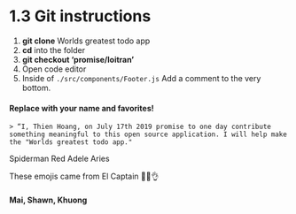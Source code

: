 # 1.3 Git instructions

1. **git clone** Worlds greatest todo app
2. **cd** into the folder
3. **git checkout ‘promise/loitran’**
4. Open code editor
5. Inside of `./src/components/Footer.js` Add a comment to the very bottom.

#### Replace with your name and favorites!

	> “I, Thien Hoang, on July 17th 2019 promise to one day contribute something meaningful to this open source application. I will help make the "Worlds greatest todo app."

Spiderman
Red
Adele
Aries

These emojis came from El Captain
💪🙌👌

#### Mai, Shawn, Khuong